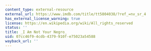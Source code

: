 ```yaml
---
content_type: external-resource
external_url: https://www.imdb.com/title/tt5804038/?ref_=nv_sr_4
has_external_license_warning: true
license: https://en.wikipedia.org/wiki/All_rights_reserved
status: ''
title: _I Am Not Your Negro_
uid: 07cc46f9-4cdb-4379-910f-e75023a54588
wayback_url: ''
---
```

